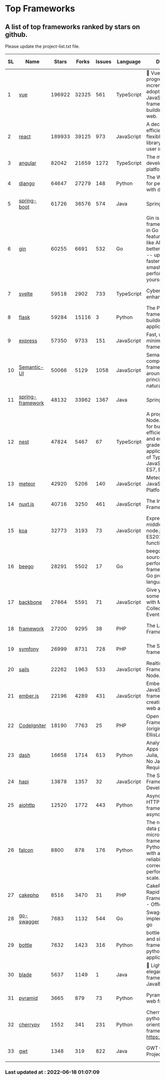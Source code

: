 # Top Frameworks
## A list of top frameworks ranked by stars on github.  
Please update the project-list.txt file.

| SL| Name  | Stars| Forks| Issues | Language | Description | Last Commit |
| --| ------| -----| ---- | ------ | -------- | ----------- | ----------- |
| 1 | [vue](https://github.com/vuejs/vue) | 196922 | 32325 | 561 | TypeScript | 🖖 Vue.js is a progressive, incrementally-adoptable JavaScript framework for building UI on the web. | 2022-06-17 02:57:11 |
| 2 | [react](https://github.com/facebook/react) | 189933 | 39125 | 973 | JavaScript | A declarative, efficient, and flexible JavaScript library for building user interfaces. | 2022-06-17 20:43:46 |
| 3 | [angular](https://github.com/angular/angular) | 82042 | 21659 | 1272 | TypeScript | The modern web developer’s platform | 2022-06-17 16:18:08 |
| 4 | [django](https://github.com/django/django) | 64647 | 27279 | 148 | Python | The Web framework for perfectionists with deadlines. | 2022-06-17 09:14:30 |
| 5 | [spring-boot](https://github.com/spring-projects/spring-boot) | 61726 | 36576 | 574 | Java | Spring Boot | 2022-06-17 14:49:07 |
| 6 | [gin](https://github.com/gin-gonic/gin) | 60255 | 6691 | 532 | Go | Gin is a HTTP web framework written in Go (Golang). It features a Martini-like API with much better performance -- up to 40 times faster. If you need smashing performance, get yourself some Gin. | 2022-06-15 09:31:44 |
| 7 | [svelte](https://github.com/sveltejs/svelte) | 59518 | 2902 | 733 | TypeScript | Cybernetically enhanced web apps | 2022-06-12 14:37:49 |
| 8 | [flask](https://github.com/pallets/flask) | 59284 | 15116 | 3 | Python | The Python micro framework for building web applications. | 2022-06-17 19:05:19 |
| 9 | [express](https://github.com/expressjs/express) | 57350 | 9733 | 151 | JavaScript | Fast, unopinionated, minimalist web framework for node. | 2022-05-20 15:57:37 |
| 10 | [Semantic-UI](https://github.com/Semantic-Org/Semantic-UI) | 50066 | 5129 | 1058 | JavaScript | Semantic is a UI component framework based around useful principles from natural language. | 2018-10-21 20:59:02 |
| 11 | [spring-framework](https://github.com/spring-projects/spring-framework) | 48132 | 33962 | 1367 | Java | Spring Framework | 2022-06-17 10:58:27 |
| 12 | [nest](https://github.com/nestjs/nest) | 47824 | 5467 | 67 | TypeScript | A progressive Node.js framework for building efficient, scalable, and enterprise-grade server-side applications on top of TypeScript & JavaScript (ES6, ES7, ES8) 🚀 | 2022-06-17 12:15:43 |
| 13 | [meteor](https://github.com/meteor/meteor) | 42920 | 5206 | 140 | JavaScript | Meteor, the JavaScript App Platform | 2022-06-14 12:46:09 |
| 14 | [nuxt.js](https://github.com/nuxt/nuxt.js) | 40716 | 3250 | 461 | JavaScript | The Intuitive Vue(2) Framework | 2022-05-24 07:59:47 |
| 15 | [koa](https://github.com/koajs/koa) | 32773 | 3193 | 73 | JavaScript | Expressive middleware for node.js using ES2017 async functions | 2022-04-06 16:09:57 |
| 16 | [beego](https://github.com/beego/beego) | 28291 | 5502 | 17 | Go | beego is an open-source, high-performance web framework for the Go programming language. | 2022-06-12 14:28:47 |
| 17 | [backbone](https://github.com/jashkenas/backbone) | 27864 | 5591 | 71 | JavaScript | Give your JS App some Backbone with Models, Views, Collections, and Events | 2022-04-26 12:19:45 |
| 18 | [framework](https://github.com/laravel/framework) | 27200 | 9295 | 38 | PHP | The Laravel Framework. | 2022-06-17 02:14:11 |
| 19 | [symfony](https://github.com/symfony/symfony) | 26999 | 8731 | 728 | PHP | The Symfony PHP framework | 2022-06-17 08:35:36 |
| 20 | [sails](https://github.com/balderdashy/sails) | 22262 | 1963 | 533 | JavaScript | Realtime MVC Framework for Node.js | 2022-05-27 21:40:10 |
| 21 | [ember.js](https://github.com/emberjs/ember.js) | 22196 | 4289 | 431 | JavaScript | Ember.js - A JavaScript framework for creating ambitious web applications | 2022-06-14 00:47:01 |
| 22 | [CodeIgniter](https://github.com/bcit-ci/CodeIgniter) | 18190 | 7763 | 25 | PHP | Open Source PHP Framework (originally from EllisLab) | 2022-03-03 13:29:55 |
| 23 | [dash](https://github.com/plotly/dash) | 16658 | 1714 | 613 | Python | Analytical Web Apps for Python, R, Julia, and Jupyter. No JavaScript Required. | 2022-06-17 20:17:56 |
| 24 | [hapi](https://github.com/hapijs/hapi) | 13878 | 1357 | 32 | JavaScript | The Simple, Secure Framework Developers Trust | 2022-06-13 17:44:05 |
| 25 | [aiohttp](https://github.com/aio-libs/aiohttp) | 12520 | 1772 | 443 | Python | Asynchronous HTTP client/server framework for asyncio and Python | 2022-06-14 18:30:36 |
| 26 | [falcon](https://github.com/falconry/falcon) | 8800 | 878 | 176 | Python | The no-magic web data plane API and microservices framework for Python developers, with a focus on reliability, correctness, and performance at scale. | 2022-06-01 18:06:26 |
| 27 | [cakephp](https://github.com/cakephp/cakephp) | 8516 | 3470 | 31 | PHP | CakePHP: The Rapid Development Framework for PHP - Official Repository | 2022-06-16 02:02:23 |
| 28 | [go-swagger](https://github.com/go-swagger/go-swagger) | 7683 | 1132 | 544 | Go | Swagger 2.0 implementation for go | 2022-06-14 15:48:24 |
| 29 | [bottle](https://github.com/bottlepy/bottle) | 7632 | 1423 | 316 | Python | bottle.py is a fast and simple micro-framework for python web-applications. | 2022-06-14 08:59:44 |
| 30 | [blade](https://github.com/lets-blade/blade) | 5637 | 1149 | 1 | Java | :rocket: Lightning fast and elegant mvc framework for Java8 | 2022-05-10 12:38:06 |
| 31 | [pyramid](https://github.com/Pylons/pyramid) | 3665 | 879 | 73 | Python | Pyramid - A Python web framework | 2022-03-13 22:49:13 |
| 32 | [cherrypy](https://github.com/cherrypy/cherrypy) | 1552 | 341 | 231 | Python | CherryPy is a pythonic, object-oriented HTTP framework.      https://cherrypy.dev | 2022-03-13 22:31:07 |
| 33 | [gwt](https://github.com/gwtproject/gwt) | 1348 | 319 | 822 | Java | GWT Open Source Project | 2022-05-05 14:30:51 |

### Last updated at : 2022-06-18 01:07:09
